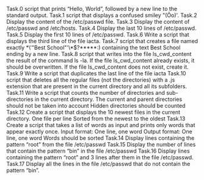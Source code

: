 Task.0
script that prints “Hello, World”, followed by a new line to the standard output.
Task.1
script that displays a confused smiley "(Ôo)'.
Task.2
Display the content of the /etc/passwd file.
Task.3
Display the content of /etc/passwd and /etc/hosts.
Task.4
Display the last 10 lines of /etc/passwd.
Task.5
Display the first 10 lines of /etc/passwd.
Task.6
Write a script that displays the third line of the file iacta.
Task.7
script that creates a file named exactly \*\\'"Best School"\'\\*$\?\*\*\*\*\*:) containing the text Best School ending by a new line.
Task.8
script that writes into the file ls_cwd_content the result of the command ls -la. If the file ls_cwd_content already exists, it should be overwritten. If the file ls_cwd_content does not exist, create it.
Task.9
Write a script that duplicates the last line of the file iacta
Task.10 
script that deletes all the regular files (not the directories) with a .js extension that are present in the current directory and all its subfolders.
Task.11 
Write a script that counts the number of directories and sub-directories in the current directory.
The current and parent directories should not be taken into account
Hidden directories should be counted
Task.12
Create a script that displays the 10 newest files in the current directory.
One file per line
Sorted from the newest to the oldest
Task.13
Create a script that takes a list of words as input and prints only words that appear exactly once.
Input format: One line, one word
Output format: One line, one word
Words should be sorted
Task.14
Display lines containing the pattern “root” from the file /etc/passwd
Task.15
Display the number of lines that contain the pattern “bin” in the file /etc/passwd
Task.16
Display lines containing the pattern “root” and 3 lines after them in the file /etc/passwd.
Task.17
Display all the lines in the file /etc/passwd that do not contain the pattern “bin”.
